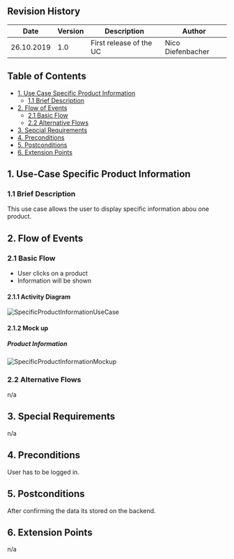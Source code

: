 ## Revision History
Date | Version | Description | Author
--- | --- | --- | ---
26.10.2019 | 1.0 | First release of the UC | Nico Diefenbacher

## Table of Contents
- [1. Use Case Specific Product Information](#1-use-case-specific-product-information)
  - [1.1 Brief Description](#11-brief-description)
- [2. Flow of Events](#2-flow-of-events)
  - [2.1 Basic Flow](#21-basic-flow)
  - [2.2 Alternative Flows](#22-alternative-flows)
- [3. Sepcial Requirements](#3-special-requirements)
- [4. Preconditions](#4-preconditions)
- [5. Postconditions](#5-postconditions)
- [6. Extension Points](#6-extension-points)

## 1. Use-Case Specific Product Information
### 1.1 Brief Description
This use case allows the user to display specific information abou one product.

## 2. Flow of Events
### 2.1 Basic Flow
- User clicks on a product
- Information will be shown
#### 2.1.1 Activity Diagram
![SpecificProductInformationUseCase](tba)
#### 2.1.2 Mock up
##### Product Information
![SpecificProductInformationMockup](tba)
### 2.2 Alternative Flows
n/a

## 3. Special Requirements
n/a

## 4. Preconditions
User has to be logged in.

## 5. Postconditions
After confirming the data its stored on the backend.

## 6. Extension Points
n/a
